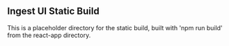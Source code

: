 ## Ingest UI Static Build

This is a placeholder directory for the static build, built with 'npm run build' from the react-app directory.